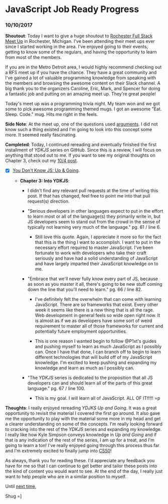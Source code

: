 # JavaScript Job Ready Progress

### 10/10/2017

**Shoutout**: Today I want to give a huge shoutout to [Rochester Full Stack Meet Up](https://www.meetup.com/Rochester-Full-Stack-Meetup/) in Rochester, Michigan. I've been attending their meet ups ever since I started working in the area. I've enjoyed going to their events, getting to know some of the regulars, and having the opportunity to learn from most of the members.

If you are in the Metro Detroit area, I would highly recommend checking out a RFS meet up if you have the chance. They have a great community and I've gained a lot of valuable programming knowledge from speaking with the members and browsing the awesome content on their Slack channel. A big thank you to the organizers Caroline, Eric, Mark, and Spencer for doing a fantastic job and putting on an amazing meet up. They're great people!

Today's meet up was a programming trivia night. My team won and we got some to pick awesome programming themed mugs. I got an awesome "Eat. Sleep. Code." mug. Hits me right in the feels.

**Side Note**: At the meet up, one of the questions used [arguments](https://developer.mozilla.org/en-US/docs/Web/JavaScript/Reference/Functions/arguments). I did not know such a thing existed and I'm going to look into this concept some more. It seemed really fascinating.

**Completed**: Today, I continued rereading and eventually finished the first installment of *YDKJS* series on GitHub. Since this is a review, I will focus on anything that stood out to me. If you want to see my original thoughts on Chapter 3, check out my [10/4 post](10_04_17.md).

- [X] [You Don't Know JS: Up & Going](https://github.com/getify/You-Dont-Know-JS/blob/master/up%20&%20going/README.md#you-dont-know-js-up--going).

  - **Chapter 3: Into YDKJS**:

    - I didn't find any relevant pull requests at the time of writing this post. If that has changed, feel free to point me into that pull request(s) direction.

    - "Serious developers in other languages expect to put in the effort to learn most or all of the language(s) they primarily write in, but JS developers seem to stand out from the crowd in the sense of typically not learning very much of the language." pg. 61 / line 6.

      - Still love this quote. Again, I appreciate it more so for the fact that this is the thing I want to accomplish. I want to put in the necessary effort required to master JavaScript. I've been fortunate to work with developers who take their craft seriously and have had a solid understanding of JavaScript and have largely imparted their JavaScript knowledge on to me.

    - "Embrace that we'll never fully know every part of JS, because as soon as you master it all, there's going to be new stuff coming down the line that you'll need to learn." pg. 66 / line 82.

      - I've definitely felt the overwhelm that can come with learning JavaScript. There are so frameworks that exist. Every other week it seems like there is a new thing that is all the rage. Web development in general feels so wide open right now. It is almost as if we as developers have some sort of weird requirement to master all of those frameworks for current and potentially future employment opportunities.

      - This is one reason I wanted begin to follow @P1xt's guides and pushing myself to learn as much JavaScript as I possibly can. Once I have that done, I can branch off to begin to learn different technologies that will build off of my JavaScript knowledge. I'm excited to keep pushing and expanding my knowledge and learn as much as I possibly can.

    - "The *YDKJS* series is dedicated to the proposition that all JS developers can and should learn all of the parts of this great language." pg. 67 / line 100.

      - This is my goal. I will learn all of JavaScript. ALL OF IT!!!!! =p

**Thoughts**: I really enjoyed rereading *YDJKS Up and Going*. It was a great opportunity to revisit the material I covered the first go around. It also gave me the opportunity to play with the material some more in my head and get a clearer understanding on some of the concepts. I'm really looking forward to cracking into the rest of the *YDKJS* series and expanding my knowledge. I really like how Kyle Simpson conveys knowledge in *Up and Going* and if that is any indication of the rest of the series, I am up for a treat, and I'm going to learn a ton! I've really enjoyed going through this process thus far and I'm extremely excited to finally jump into [CS50](https://www.edx.org/course/introduction-computer-science-harvardx-cs50x)!

As always, thank you for reading these. I'd appreciate any feedback you have for me so that I can continue to get better and tailor these posts into the kind of content you would want to see. At the end of the day, I really just want to help people who are in a similar position to myself.

Until [next time](10_11_17.md),

Shug =]
